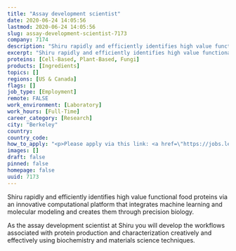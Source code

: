 ```yaml
---
title: "Assay development scientist"
date: 2020-06-24 14:05:56
lastmod: 2020-06-24 14:05:56
slug: assay-development-scientist-7173
company: 7174
description: "Shiru rapidly and efficiently identifies high value functional food proteins via an innovative computational platform that integrates machine learning and molecular modeling and creates them through precision biology.As the assay development scientist at Shiru you will develop the workflows associated with protein production and characterization creatively and effectively using biochemistry and materials science techniques. "
excerpt: "Shiru rapidly and efficiently identifies high value functional food proteins via an innovative computational platform that integrates machine learning and molecular modeling and creates them through precision biology.As the assay development scientist at Shiru you will develop the workflows associated with protein production and characterization creatively and effectively using biochemistry and materials science techniques. "
proteins: [Cell-Based, Plant-Based, Fungi]
products: [Ingredients]
topics: []
regions: [US & Canada]
flags: []
job_type: [Employment]
remote: FALSE
work_environment: [Laboratory]
work_hours: [Full-Time]
career_category: [Research]
city: "Berkeley"
country: 
country_code: 
how_to_apply: "<p>Please apply via this link: <a href=\"https://jobs.lever.co/shiru/5cd6e731-3ffb-4f3e-a31b-d9f23669ca72\">https://jobs.lever.co/shiru/5cd6e731-3ffb-4f3e-a31b-d9f23669ca72</a></p>"
images: []
draft: false
pinned: false
homepage: false
uuid: 7173
---
```

<p>Shiru rapidly and efficiently identifies high value functional food proteins via an innovative computational platform that integrates machine learning and molecular modeling and creates them through precision biology.</p>
<p>As the assay development scientist at Shiru you will develop the workflows associated with protein production and characterization creatively and effectively using biochemistry and materials science techniques. </p>
